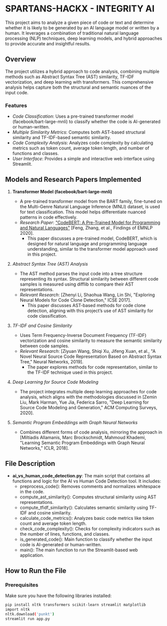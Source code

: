 # SPARTANS-HACKX - INTEGRITY AI

This project aims to analyze a given piece of code or text and determine whether it is likely to be generated by an AI language model or written by a human. It leverages a combination of traditional natural language processing (NLP) techniques, deep learning models, and hybrid approaches to provide accurate and insightful results.

## Overview

The project utilizes a hybrid approach to code analysis, combining multiple methods such as Abstract Syntax Tree (AST) similarity, TF-IDF vectorization, and deep learning with transformers. This comprehensive analysis helps capture both the structural and semantic nuances of the input code.

### Features
- *Code Classification*: Uses a pre-trained transformer model (facebook/bart-large-mnli) to classify whether the code is AI-generated or human-written.
- *Multiple Similarity Metrics*: Computes both AST-based structural similarity and TF-IDF-based semantic similarity.
- *Code Complexity Analysis*: Analyzes code complexity by calculating metrics such as token count, average token length, and number of functions and classes.
- *User Interface*: Provides a simple and interactive web interface using Streamlit.

## Models and Research Papers Implemented

1. **Transformer Model (facebook/bart-large-mnli)**
   - A pre-trained transformer model from the BART family, fine-tuned on the Multi-Genre Natural Language Inference (MNLI) dataset, is used for text classification. This model helps differentiate nuanced patterns in code effectively.
   - *Research Paper*: ["CodeBERT: A Pre-Trained Model for Programming and Natural Languages"](https://ar5iv.labs.arxiv.org/html/2002.08155) [Feng, Zhang, et al., Findings of EMNLP 2020].
     - This paper discusses a pre-trained model, CodeBERT, which is designed for natural language and programming language understanding, similar to the transformer model approach used in this project.

2. *Abstract Syntax Tree (AST) Analysis*
   - The AST method parses the input code into a tree structure representing its syntax. Structural similarity between different code samples is measured using difflib to compare their AST representations.
   - *Relevant Research*: [Zhenyi Li, Shaohua Wang, Lin Shi, "Exploring Neural Models for Code Clone Detection," ICSE 2017].
     - This paper discusses AST-based methods for code clone detection, aligning with this project’s use of AST similarity for code classification.

3. *TF-IDF and Cosine Similarity*
   - Uses Term Frequency-Inverse Document Frequency (TF-IDF) vectorization and cosine similarity to measure the semantic similarity between code samples.
   - *Relevant Research*: [Ziyuan Wang, Shiqi Xu, Jifeng Xuan, et al., "A Novel Neural Source Code Representation Based on Abstract Syntax Tree," Neural Networks, 2019].
     - The paper explores methods for code representation, similar to the TF-IDF technique used in this project.

4. *Deep Learning for Source Code Modeling*
   - The project integrates multiple deep learning approaches for code analysis, which aligns with the methodologies discussed in [Zemin Liu, Mark Harman, Yue Jia, Federica Sarro, "Deep Learning for Source Code Modeling and Generation," ACM Computing Surveys, 2020].

5. *Semantic Program Embeddings with Graph Neural Networks*
   - Combines different forms of code analysis, mirroring the approach in [Miltiadis Allamanis, Marc Brockschmidt, Mahmoud Khademi, "Learning Semantic Program Embeddings with Graph Neural Networks," ICLR, 2018].

## File Description

- **ai_vs_human_code_detection.py**: The main script that contains all functions and logic for the AI vs Human Code Detection tool. It includes:
  - preprocess_code(): Removes comments and normalizes whitespace in the code.
  - compute_ast_similarity(): Computes structural similarity using AST representations.
  - compute_tfidf_similarity(): Calculates semantic similarity using TF-IDF and cosine similarity.
  - calculate_code_metrics(): Analyzes basic code metrics like token count and average token length.
  - check_code_complexity(): Checks for complexity indicators such as the number of lines, functions, and classes.
  - is_generated_code(): Main function to classify whether the input code is AI-generated or human-written.
  - main(): The main function to run the Streamlit-based web application.

## How to Run the File

### Prerequisites

Make sure you have the following libraries installed:

```bash
pip install nltk transformers scikit-learn streamlit matplotlib
import nltk
nltk.download('punkt')
streamlit run app.py
